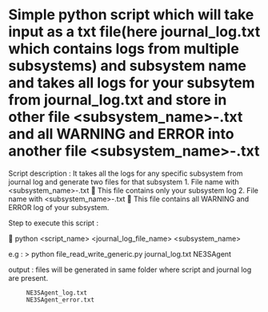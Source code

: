 # Simple python script which will take input as a txt file(here journal_log.txt which contains logs from multiple subsystems) and subsystem name and takes all logs for your subsytem from journal_log.txt and store in other file <subsystem_name>-<log>.txt and all WARNING and ERROR into another file <subsystem_name>-<error>.txt


Script description : It takes all the logs for any specific subsystem from journal log and generate two files for that subsystem
                      1.	File name with <subsystem_name>-<log>.txt        This file contains only your subsystem log
                      2.	File name with <subsystem_name>-<error>.txt     This file contains all WARNING and ERROR log of your subsystem.


Step to execute this script :
               
	python  <script_name>  <journal_log_file_name>  <subsystem_name>
                              
e.g :  > python file_read_write_generic.py journal_log.txt NE3SAgent
               
output : files will be generated in same folder where script and journal log are present.

         NE3SAgent_log.txt
         NE3SAgent_error.txt      

